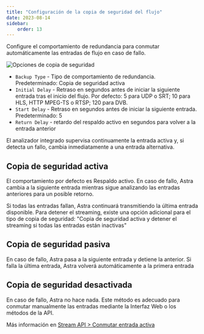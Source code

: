 ```yaml
---
title: "Configuración de la copia de seguridad del flujo"
date: 2023-08-14
sidebar:
    order: 13
---
```


Configure el comportamiento de redundancia para conmutar automáticamente las entradas de flujo en caso de fallo.

![Opciones de copia de seguridad](https://cdn.cesbo.com/help/astra/admin-guide/stream/backup.png)

- `Backup Type` - Tipo de comportamiento de redundancia. Predeterminado: Copia de seguridad activa
- `Initial Delay` - Retraso en segundos antes de iniciar la siguiente entrada tras el inicio del flujo. Por defecto: 5 para UDP o SRT; 10 para HLS, HTTP MPEG-TS o RTSP; 120 para DVB.
- `Start Delay` - Retraso en segundos antes de iniciar la siguiente entrada. Predeterminado: 5
- `Return Delay` - retardo del respaldo activo en segundos para volver a la entrada anterior

El analizador integrado supervisa continuamente la entrada activa y, si detecta un fallo, cambia inmediatamente a una entrada alternativa.

## Copia de seguridad activa[](/es/astra/admin-guide/backup#active-backup)

El comportamiento por defecto es Respaldo activo. En caso de fallo, Astra cambia a la siguiente entrada mientras sigue analizando las entradas anteriores para un posible retorno.

Si todas las entradas fallan, Astra continuará transmitiendo la última entrada disponible. Para detener el streaming, existe una opción adicional para el tipo de copia de seguridad: "Copia de seguridad activa y detener el streaming si todas las entradas están inactivas"

## Copia de seguridad pasiva[](/es/astra/admin-guide/backup#passive-backup)

En caso de fallo, Astra pasa a la siguiente entrada y detiene la anterior. Si falla la última entrada, Astra volverá automáticamente a la primera entrada

## Copia de seguridad desactivada[](/es/astra/admin-guide/backup#disabled-backup)

En caso de fallo, Astra no hace nada. Este método es adecuado para conmutar manualmente las entradas mediante la Interfaz Web o los métodos de la API.

Más información en [Stream API > Conmutar entrada activa](/es/astra/admin-guide/stream#switch-active-input)

